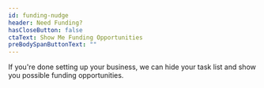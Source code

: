 ```yaml
---
id: funding-nudge
header: Need Funding?
hasCloseButton: false
ctaText: Show Me Funding Opportunities
preBodySpanButtonText: ""
---
```


If you're done setting up your business, we can hide your task list and show you possible funding opportunities.
